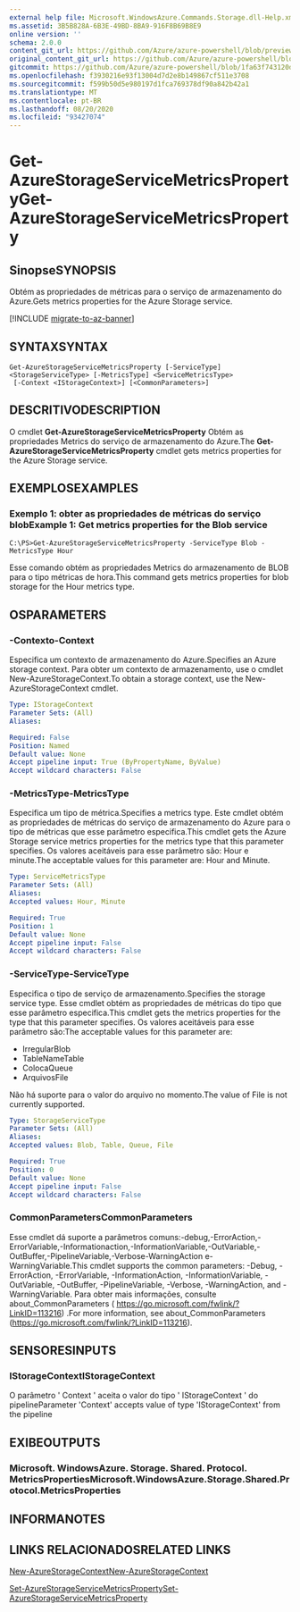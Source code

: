 ```yaml
---
external help file: Microsoft.WindowsAzure.Commands.Storage.dll-Help.xml
ms.assetid: 3B5B828A-6B3E-49BD-8BA9-916F8B69B8E9
online version: ''
schema: 2.0.0
content_git_url: https://github.com/Azure/azure-powershell/blob/preview/src/Storage/Commands.Storage/help/Get-AzureStorageServiceMetricsProperty.md
original_content_git_url: https://github.com/Azure/azure-powershell/blob/preview/src/Storage/Commands.Storage/help/Get-AzureStorageServiceMetricsProperty.md
gitcommit: https://github.com/Azure/azure-powershell/blob/1fa63f743120d7a7cd6cbb28ee43cd0f4c654af9
ms.openlocfilehash: f3930216e93f13004d7d2e8b149867cf511e3708
ms.sourcegitcommit: f599b50d5e980197d1fca769378df90a842b42a1
ms.translationtype: MT
ms.contentlocale: pt-BR
ms.lasthandoff: 08/20/2020
ms.locfileid: "93427074"
---
```

# <span data-ttu-id="743c9-101">Get-AzureStorageServiceMetricsProperty</span><span class="sxs-lookup"><span data-stu-id="743c9-101">Get-AzureStorageServiceMetricsProperty</span></span>

## <span data-ttu-id="743c9-102">Sinopse</span><span class="sxs-lookup"><span data-stu-id="743c9-102">SYNOPSIS</span></span>
<span data-ttu-id="743c9-103">Obtém as propriedades de métricas para o serviço de armazenamento do Azure.</span><span class="sxs-lookup"><span data-stu-id="743c9-103">Gets metrics properties for the Azure Storage service.</span></span>

[!INCLUDE [migrate-to-az-banner](../../includes/migrate-to-az-banner.md)]

## <span data-ttu-id="743c9-104">SYNTAX</span><span class="sxs-lookup"><span data-stu-id="743c9-104">SYNTAX</span></span>

```
Get-AzureStorageServiceMetricsProperty [-ServiceType] <StorageServiceType> [-MetricsType] <ServiceMetricsType>
 [-Context <IStorageContext>] [<CommonParameters>]
```

## <span data-ttu-id="743c9-105">DESCRITIVO</span><span class="sxs-lookup"><span data-stu-id="743c9-105">DESCRIPTION</span></span>
<span data-ttu-id="743c9-106">O cmdlet **Get-AzureStorageServiceMetricsProperty** Obtém as propriedades Metrics do serviço de armazenamento do Azure.</span><span class="sxs-lookup"><span data-stu-id="743c9-106">The **Get-AzureStorageServiceMetricsProperty** cmdlet gets metrics properties for the Azure Storage service.</span></span>

## <span data-ttu-id="743c9-107">EXEMPLOS</span><span class="sxs-lookup"><span data-stu-id="743c9-107">EXAMPLES</span></span>

### <span data-ttu-id="743c9-108">Exemplo 1: obter as propriedades de métricas do serviço blob</span><span class="sxs-lookup"><span data-stu-id="743c9-108">Example 1: Get metrics properties for the Blob service</span></span>
```
C:\PS>Get-AzureStorageServiceMetricsProperty -ServiceType Blob -MetricsType Hour
```

<span data-ttu-id="743c9-109">Esse comando obtém as propriedades Metrics do armazenamento de BLOB para o tipo métricas de hora.</span><span class="sxs-lookup"><span data-stu-id="743c9-109">This command gets metrics properties for blob storage for the Hour metrics type.</span></span>

## <span data-ttu-id="743c9-110">OS</span><span class="sxs-lookup"><span data-stu-id="743c9-110">PARAMETERS</span></span>

### <span data-ttu-id="743c9-111">-Contexto</span><span class="sxs-lookup"><span data-stu-id="743c9-111">-Context</span></span>
<span data-ttu-id="743c9-112">Especifica um contexto de armazenamento do Azure.</span><span class="sxs-lookup"><span data-stu-id="743c9-112">Specifies an Azure storage context.</span></span>
<span data-ttu-id="743c9-113">Para obter um contexto de armazenamento, use o cmdlet New-AzureStorageContext.</span><span class="sxs-lookup"><span data-stu-id="743c9-113">To obtain a storage context, use the New-AzureStorageContext cmdlet.</span></span>

```yaml
Type: IStorageContext
Parameter Sets: (All)
Aliases: 

Required: False
Position: Named
Default value: None
Accept pipeline input: True (ByPropertyName, ByValue)
Accept wildcard characters: False
```

### <span data-ttu-id="743c9-114">-MetricsType</span><span class="sxs-lookup"><span data-stu-id="743c9-114">-MetricsType</span></span>
<span data-ttu-id="743c9-115">Especifica um tipo de métrica.</span><span class="sxs-lookup"><span data-stu-id="743c9-115">Specifies a metrics type.</span></span>
<span data-ttu-id="743c9-116">Este cmdlet obtém as propriedades de métricas do serviço de armazenamento do Azure para o tipo de métricas que esse parâmetro especifica.</span><span class="sxs-lookup"><span data-stu-id="743c9-116">This cmdlet gets the Azure Storage service metrics properties for the metrics type that this parameter specifies.</span></span>
<span data-ttu-id="743c9-117">Os valores aceitáveis para esse parâmetro são: Hour e minute.</span><span class="sxs-lookup"><span data-stu-id="743c9-117">The acceptable values for this parameter are: Hour and Minute.</span></span>

```yaml
Type: ServiceMetricsType
Parameter Sets: (All)
Aliases: 
Accepted values: Hour, Minute

Required: True
Position: 1
Default value: None
Accept pipeline input: False
Accept wildcard characters: False
```

### <span data-ttu-id="743c9-118">-ServiceType</span><span class="sxs-lookup"><span data-stu-id="743c9-118">-ServiceType</span></span>
<span data-ttu-id="743c9-119">Especifica o tipo de serviço de armazenamento.</span><span class="sxs-lookup"><span data-stu-id="743c9-119">Specifies the storage service type.</span></span>
<span data-ttu-id="743c9-120">Esse cmdlet obtém as propriedades de métricas do tipo que esse parâmetro especifica.</span><span class="sxs-lookup"><span data-stu-id="743c9-120">This cmdlet gets the metrics properties for the type that this parameter specifies.</span></span>
<span data-ttu-id="743c9-121">Os valores aceitáveis para esse parâmetro são:</span><span class="sxs-lookup"><span data-stu-id="743c9-121">The acceptable values for this parameter are:</span></span>

- <span data-ttu-id="743c9-122">Irregular</span><span class="sxs-lookup"><span data-stu-id="743c9-122">Blob</span></span> 
- <span data-ttu-id="743c9-123">TableName</span><span class="sxs-lookup"><span data-stu-id="743c9-123">Table</span></span>
- <span data-ttu-id="743c9-124">Coloca</span><span class="sxs-lookup"><span data-stu-id="743c9-124">Queue</span></span>
- <span data-ttu-id="743c9-125">Arquivos</span><span class="sxs-lookup"><span data-stu-id="743c9-125">File</span></span> 

<span data-ttu-id="743c9-126">Não há suporte para o valor do arquivo no momento.</span><span class="sxs-lookup"><span data-stu-id="743c9-126">The value of File is not currently supported.</span></span>

```yaml
Type: StorageServiceType
Parameter Sets: (All)
Aliases: 
Accepted values: Blob, Table, Queue, File

Required: True
Position: 0
Default value: None
Accept pipeline input: False
Accept wildcard characters: False
```

### <span data-ttu-id="743c9-127">CommonParameters</span><span class="sxs-lookup"><span data-stu-id="743c9-127">CommonParameters</span></span>
<span data-ttu-id="743c9-128">Esse cmdlet dá suporte a parâmetros comuns:-debug,-ErrorAction,-ErrorVariable,-Informationaction,-InformationVariable,-OutVariable,-OutBuffer,-PipelineVariable,-Verbose-WarningAction e-WarningVariable.</span><span class="sxs-lookup"><span data-stu-id="743c9-128">This cmdlet supports the common parameters: -Debug, -ErrorAction, -ErrorVariable, -InformationAction, -InformationVariable, -OutVariable, -OutBuffer, -PipelineVariable, -Verbose, -WarningAction, and -WarningVariable.</span></span> <span data-ttu-id="743c9-129">Para obter mais informações, consulte about_CommonParameters ( https://go.microsoft.com/fwlink/?LinkID=113216) .</span><span class="sxs-lookup"><span data-stu-id="743c9-129">For more information, see about_CommonParameters (https://go.microsoft.com/fwlink/?LinkID=113216).</span></span>

## <span data-ttu-id="743c9-130">SENSORES</span><span class="sxs-lookup"><span data-stu-id="743c9-130">INPUTS</span></span>

### <span data-ttu-id="743c9-131">IStorageContext</span><span class="sxs-lookup"><span data-stu-id="743c9-131">IStorageContext</span></span>

<span data-ttu-id="743c9-132">O parâmetro ' Context ' aceita o valor do tipo ' IStorageContext ' do pipeline</span><span class="sxs-lookup"><span data-stu-id="743c9-132">Parameter 'Context' accepts value of type 'IStorageContext' from the pipeline</span></span>

## <span data-ttu-id="743c9-133">EXIBE</span><span class="sxs-lookup"><span data-stu-id="743c9-133">OUTPUTS</span></span>

### <span data-ttu-id="743c9-134">Microsoft. WindowsAzure. Storage. Shared. Protocol. MetricsProperties</span><span class="sxs-lookup"><span data-stu-id="743c9-134">Microsoft.WindowsAzure.Storage.Shared.Protocol.MetricsProperties</span></span>

## <span data-ttu-id="743c9-135">INFORMA</span><span class="sxs-lookup"><span data-stu-id="743c9-135">NOTES</span></span>

## <span data-ttu-id="743c9-136">LINKS RELACIONADOS</span><span class="sxs-lookup"><span data-stu-id="743c9-136">RELATED LINKS</span></span>

[<span data-ttu-id="743c9-137">New-AzureStorageContext</span><span class="sxs-lookup"><span data-stu-id="743c9-137">New-AzureStorageContext</span></span>](./New-AzureStorageContext.md)

[<span data-ttu-id="743c9-138">Set-AzureStorageServiceMetricsProperty</span><span class="sxs-lookup"><span data-stu-id="743c9-138">Set-AzureStorageServiceMetricsProperty</span></span>](./Set-AzureStorageServiceMetricsProperty.md)


